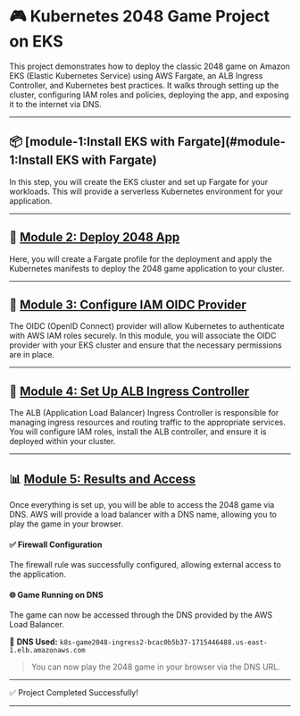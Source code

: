 # 🎮 Kubernetes 2048 Game Project on EKS

This project demonstrates how to deploy the classic 2048 game on Amazon EKS (Elastic Kubernetes Service) using AWS Fargate, an ALB Ingress Controller, and Kubernetes best practices. It walks through setting up the cluster, configuring IAM roles and policies, deploying the app, and exposing it to the internet via DNS.

---

## 📦 [module-1:Install EKS with Fargate](#module-1:Install EKS with Fargate) 

In this step, you will create the EKS cluster and set up Fargate for your workloads. This will provide a serverless Kubernetes environment for your application.

---

## 🎯 [Module 2: Deploy 2048 App](#module-2-deploy-2048-app)

Here, you will create a Fargate profile for the deployment and apply the Kubernetes manifests to deploy the 2048 game application to your cluster.

---

## 🔐 [Module 3: Configure IAM OIDC Provider](#module-3-configure-iam-oidc-provider)

The OIDC (OpenID Connect) provider will allow Kubernetes to authenticate with AWS IAM roles securely. In this module, you will associate the OIDC provider with your EKS cluster and ensure that the necessary permissions are in place.

---

## 🧰 [Module 4: Set Up ALB Ingress Controller](#module-4-set-up-alb-ingress-controller)

The ALB (Application Load Balancer) Ingress Controller is responsible for managing ingress resources and routing traffic to the appropriate services. You will configure IAM roles, install the ALB controller, and ensure it is deployed within your cluster.

---

## 📊 [Module 5: Results and Access](#module-5-results-and-access)

Once everything is set up, you will be able to access the 2048 game via DNS. AWS will provide a load balancer with a DNS name, allowing you to play the game in your browser.

#### ✅ Firewall Configuration
The firewall rule was successfully configured, allowing external access to the application.

#### 🌐 Game Running on DNS
The game can now be accessed through the DNS provided by the AWS Load Balancer.

🧠 **DNS Used:**
`k8s-game2048-ingress2-bcac0b5b37-1715446488.us-east-1.elb.amazonaws.com`

> You can now play the 2048 game in your browser via the DNS URL.

---

✅ Project Completed Successfully!

---
